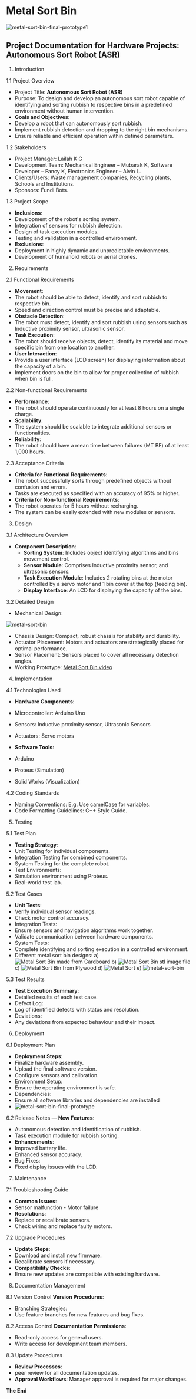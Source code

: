 # Metal Sort Bin
![metal-sort-bin-final-prototype1](https://github.com/user-attachments/assets/92013846-d115-45ef-a46b-df96e6710144)

## Project Documentation for Hardware Projects: Autonomous Sort Robot (ASR)
1.	Introduction
   
1.1 Project Overview

-	Project Title: **Autonomous Sort Robot (ASR)**
-	Purpose: To design and develop an autonomous sort robot capable of identifying and sorting rubbish to respective bins in a predefined environment without human intervention.
-	**Goals and Objectives**:
-	Develop a robot that can autonomously sort rubbish.
-	Implement rubbish detection and dropping to the right bin mechanisms.
-	Ensure reliable and efficient operation within defined parameters.
  
1.2 Stakeholders
-	Project Manager: Lailah K G
-	Development Team: Mechanical Engineer – Mubarak K, Software Developer – Fancy K, Electronics Engineer – Alvin L.
-	Clients/Users: Waste management companies, Recycling plants, Schools and Institutions.
-	Sponsors: Fundi Bots.
  
1.3 Project Scope
-	**Inclusions**:
-	Development of the robot's sorting system. 
-	Integration of sensors for rubbish detection.
-	Design of task execution modules.
-	Testing and validation in a controlled environment.
-	**Exclusions**:
-	Deployment in highly dynamic and unpredictable environments.
-	Development of humanoid robots or aerial drones.
  
2.	Requirements
   
2.1 Functional Requirements
-	**Movement**:
-	The robot should be able to detect, identify and sort rubbish to respective bin.
-	Speed and direction control must be precise and adaptable.
-	**Obstacle Detection**:
-	The robot must detect, identify and sort rubbish using sensors such as Inductive proximity sensor, ultrasonic sensor.
-	**Task Execution**:
-	The robot should receive objects, detect, identify its material and move specific bin from one location to another.
-	**User Interaction**:
-	Provide a user interface (LCD screen) for displaying information about the capacity of a bin.
-	Implement doors on the bin to allow for proper collection of rubbish when bin is full.
  
2.2 Non-functional Requirements
-	**Performance**:
-	The robot should operate continuously for at least 8 hours on a single charge.
-	**Scalability**:
-	The system should be scalable to integrate additional sensors or functionalities. 
- **Reliability**:
-	The robot should have a mean time between failures (MT BF) of at least 1,000 hours.
  
2.3 Acceptance Criteria
-	**Criteria for Functional Requirements**:
-	The robot successfully sorts through predefined objects without confusion and errors.
-	Tasks are executed as specified with an accuracy of 95% or higher.
-	**Criteria for Non-functional Requirements**:
-	The robot operates for 5 hours without recharging.
-	The system can be easily extended with new modules or sensors.
  
3.	Design
   
3.1 Architecture Overview
- **Component Description**:
	- **Sorting System**: Includes object identifying algorithms and bins movement control.
  - **Sensor Module**: Comprises Inductive proximity sensor, and ultrasonic sensors.
  - **Task Execution Module**: Includes 2 rotating bins at the motor controlled by a servo motor and 1 bin cover at the top (feeding bin).
  -	**Display Interface**: An LCD for displaying the capacity of the bins.
    
3.2 Detailed Design
-	Mechanical Design:
  
  ![metal-sort-bin](https://github.com/user-attachments/assets/d5f48d7d-5ff0-4cf4-ad24-fce51bd6d9ba)
  
-	Chassis Design: Compact, robust chassis for stability and durability.
-	Actuator Placement: Motors and actuators are strategically placed for optimal performance.
-	Sensor Placement: Sensors placed to cover all necessary detection angles.
-	Working Prototype: [Metal Sort Bin video](https://drive.google.com/file/d/1hQ5-2dQvHNXjBzRkEKywSUn661ZLmr5M/view?usp=drive_link)
  
4.	Implementation
   
4.1 Technologies Used
-	**Hardware Components**:
 -	Microcontroller: Arduino Uno 
 -	Sensors: Inductive proximity sensor, Ultrasonic Sensors
 -	Actuators: Servo motors

-	**Software Tools**:
-	Arduino
-	Proteus (Simulation) 
-	Solid Works (Visualization)

4.2 Coding Standards
-	Naming Conventions: E.g. Use camelCase for variables.
-	Code Formatting Guidelines: C++ Style Guide.
  
5.	Testing
   
5.1 Test Plan
-	**Testing Strategy**:
-	Unit Testing for individual components.
-	Integration Testing for combined components.
-	System Testing for the complete robot. 
-	Test Environments:
-	Simulation environment using Proteus.
-	Real-world test lab.
  
5.2 Test Cases
-	**Unit Tests**:
-	Verify individual sensor readings.
-	Check motor control accuracy.
-	Integration Tests:
-	Ensure sensors and navigation algorithms work together.
-	Validate communication between hardware components.
-	System Tests:
-	Complete identifying and sorting execution in a controlled environment.
-	Different metal sort bin designs:
  a) ![Metal Sort Bin made from Cardboard](https://github.com/user-attachments/assets/1d2a3f26-3906-45d2-b286-6db859dcc00a)
  b) ![Metal Sort Bin stl image file](https://github.com/user-attachments/assets/06b4044d-b6fa-470a-b041-f687255351c8)
  c) ![Metal Sort Bin from Plywood](https://github.com/user-attachments/assets/f1b88b14-de40-406d-aca8-52d6d5d9fddb)
  d) ![Metal Sort](https://github.com/user-attachments/assets/e940bcf9-4085-42ed-9831-63c4907e5bca)
  e) ![metal-sort-bin](https://github.com/user-attachments/assets/d58df503-c06c-445b-96c7-85ac947fa186)

 	
  
5.3 Test Results
-	**Test Execution Summary**:
-	Detailed results of each test case.
-	Defect Log:
-	Log of identified defects with status and resolution.
-	Deviations:
-	Any deviations from expected behaviour and their impact.
  
6.	Deployment
   
6.1 Deployment Plan
-	**Deployment Steps**:
-	Finalize hardware assembly.
-	Upload the final software version. 
-	Configure sensors and calibration.
-	Environment Setup:
-	Ensure the operating environment is safe.
-	Dependencies:
-	Ensure all software libraries and dependencies are installed
-	![metal-sort-bin-final-prototype](https://github.com/user-attachments/assets/c7f18dde-3b12-4ecf-a6ec-1e169a9ee9eb)

6.2 Release Notes
— **New Features**:
-	Autonomous detection and identification of rubbish.
-	Task execution module for rubbish sorting.
-	**Enhancements**:
-	Improved battery life. 
-	Enhanced sensor accuracy.
-	Bug Fixes:
-	Fixed display issues with the LCD.
  
7.	Maintenance
   
7.1 Troubleshooting Guide
- **Common Issues**: 
- Sensor malfunction     -   Motor failure
-	**Resolutions**:
-	Replace or recalibrate sensors.
-	Check wiring and replace faulty motors.

7.2 Upgrade Procedures
-	**Update Steps**:
-	Download and install new firmware.
-	Recalibrate sensors if necessary.
-	**Compatibility Checks**:
-	Ensure new updates are compatible with existing hardware.
  
8.	Documentation Management
   
8.1 Version Control
**Version Procedures**:
-	Branching Strategies:
-	Use feature branches for new features and bug fixes.
  
8.2 Access Control
**Documentation Permissions**:
-	Read-only access for general users.
-	Write access for development team members.
  
8.3 Update Procedures
-	**Review Processes**:
-	peer review for all documentation updates. 
   - **Approval Workflows**:
Manager approval is required for major changes.



**The End**
